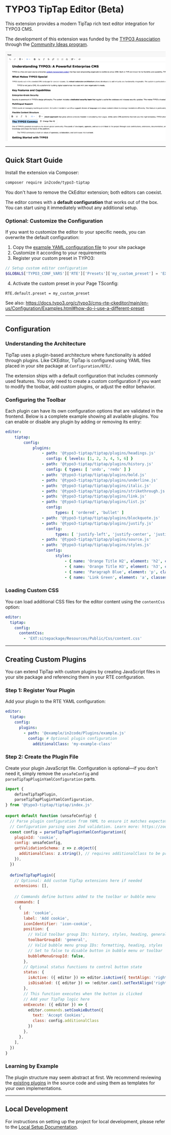 # TYPO3 TipTap Editor (Beta)

This extension provides a modern TipTap rich text editor integration for TYPO3 CMS.

The development of this extension was funded by the [TYPO3 Association](https://typo3.org) through the [Community Ideas program](https://typo3.org/article/members-have-selected-five-ideas-to-be-funded-in-quarter-3-2025).

![Screenshot of the TipTap Editor Integration in TYPO3](docs/images/example-1.webp)

---

## Quick Start Guide

Install the extension via Composer:

```bash
composer require in2code/typo3-tiptap
```

You don't have to remove the CkEditor extension; both editors can coexist.

The editor comes with a **default configuration** that works out of the box. You can start using it immediately without any additional setup.

### Optional: Customize the Configuration

If you want to customize the editor to your specific needs, you can overwrite the default configuration:

1. Copy the [example YAML configuration file](Configuration/RTE/Full.yaml) to your site package
2. Customize it according to your requirements
3. Register your custom preset in TYPO3:

```php
// Setup custom editor configuration
$GLOBALS['TYPO3_CONF_VARS']['RTE']['Presets']['my_custom_preset'] = 'EXT:sitepackage/Configuration/RTE/TipTap.yaml';
```

4. Activate the custom preset in your Page TSconfig:
```
RTE.default.preset = my_custom_preset
```


See also: https://docs.typo3.org/c/typo3/cms-rte-ckeditor/main/en-us/Configuration/Examples.html#how-do-i-use-a-different-preset

---

## Configuration

### Understanding the Architecture

TipTap uses a plugin-based architecture where functionality is added through plugins. Like CKEditor, TipTap is configured using YAML files placed in your site package at `Configuration/RTE/`.

The extension ships with a default configuration that includes commonly used features. You only need to create a custom configuration if you want to modify the toolbar, add custom plugins, or adjust the editor behavior.

### Configuring the Toolbar

Each plugin can have its own configuration options that are validated in the frontend. Below is a complete example showing all available plugins. You can enable or disable any plugin by adding or removing its entry:

```yaml
editor:
    tiptap:
        config:
            plugins:
                - path: '@typo3-tiptap/tiptap/plugins/headings.js'
                  config: { levels: [1, 2, 3, 4, 5, 6] }
                - path: '@typo3-tiptap/tiptap/plugins/history.js'
                  config: { types: [ 'undo', 'redo' ] }
                - path: '@typo3-tiptap/tiptap/plugins/bold.js'
                - path: '@typo3-tiptap/tiptap/plugins/underline.js'
                - path: '@typo3-tiptap/tiptap/plugins/italic.js'
                - path: '@typo3-tiptap/tiptap/plugins/strikethrough.js'
                - path: '@typo3-tiptap/tiptap/plugins/link.js'
                - path: '@typo3-tiptap/tiptap/plugins/list.js'
                  config:
                      types: [ 'ordered', 'bullet' ]
                - path: '@typo3-tiptap/tiptap/plugins/blockquote.js'
                - path: '@typo3-tiptap/tiptap/plugins/justify.js'
                  config:
                      types: [ 'justify-left', 'justify-center', 'justify-right' ]
                - path: '@typo3-tiptap/tiptap/plugins/source.js'
                - path: '@typo3-tiptap/tiptap/plugins/styles.js'
                  config:
                      styles:
                          - { name: 'Orange Title H2', element: 'h2', classes: 'orange' }
                          - { name: 'Orange Title H3', element: 'h3', classes: 'orange' }
                          - { name: 'Paragraph Blue', element: 'p', classes: 'paragraph-blue' }
                          - { name: 'Link Green', element: 'a', classes: 'link-green' }

```

### Loading Custom CSS

You can load additional CSS files for the editor content using the `contentCss` option:

```yaml
editor:
  tiptap:
    config:
      contentCss:
        - 'EXT:sitepackage/Resources/Public/Css/content.css'
```

---

## Creating Custom Plugins

You can extend TipTap with custom plugins by creating JavaScript files in your site package and referencing them in your RTE configuration.

### Step 1: Register Your Plugin

Add your plugin to the RTE YAML configuration:

```yaml
editor:
  tiptap:
    config:
      plugins:
        - path: '@example/in2code/Plugins/example.js'
          config: # Optional plugin configuration
            additionalClass: 'my-example-class'
```

### Step 2: Create the Plugin File

Create your plugin JavaScript file. Configuration is optional—if you don't need it, simply remove the `unsafeConfig` and `parseTipTapPluginYamlConfiguration` parts.

```js
import {
    defineTipTapPlugin,
    parseTipTapPluginYamlConfiguration,
} from '@typo3-tiptap/tiptap/index.js'

export default function (unsafeConfig) {
  // Parse plugin configuration from YAML to ensure it matches expectations
  // Configuration parsing uses Zod validation. Learn more: https://zod.dev/
  const config = parseTipTapPluginYamlConfiguration({
    pluginId: 'cookie',
    config: unsafeConfig,
    getValidationSchema: z => z.object({
      additionalClass: z.string(), // requires additionalClass to be provided and be a string
    }),
  })

  defineTipTapPlugin({
    // Optional: Add custom TipTap extensions here if needed
    extensions: [],

    // Commands define buttons added to the toolbar or bubble menu
    commands: [
      {
        id: 'cookie',
        label: 'Add cookie',
        iconIdentifier: 'icon-cookie',
        position: {
          // Valid toolbar group IDs: history, styles, heading, general, formatting, developer
          toolbarGroupId: 'general',
          // Valid bubble menu group IDs: formatting, heading, styles
          // Set to false to disable button in bubble menu or toolbar
          bubbleMenuGroupId: false,
        },
        // Optional status functions to control button state
        status: {
          isActive: ({ editor }) => editor.isActive({ textAlign: 'right' }),
          isDisabled: ({ editor }) => !editor.can().setTextAlign('right'),
        },
        // This function executes when the button is clicked
        // Add your TipTap logic here
        onExecute: ({ editor }) => {
          editor.commands.setCookieButton({
            text: 'Accept Cookies',
            class: config.additionalClass
          })
        },
      },
    ],
  })
}
```

### Learning by Example

The plugin structure may seem abstract at first. We recommend reviewing the [existing plugins](frontend/src/plugins) in the source code and using them as templates for your own implementations.

---

## Local Development

For instructions on setting up the project for local development, please refer to the [Local Setup Documentation](docs/local-setup.md).
